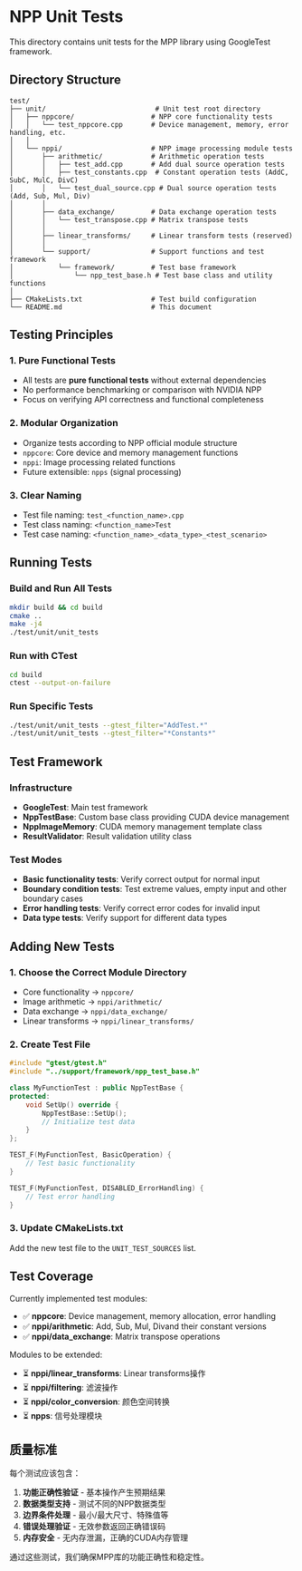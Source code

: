 # NPP Unit Tests

This directory contains unit tests for the MPP library using GoogleTest framework.

## Directory Structure

```
test/
├── unit/                           # Unit test root directory
│   ├── nppcore/                   # NPP core functionality tests
│   │   └── test_nppcore.cpp       # Device management, memory, error handling, etc.
│   │
│   └── nppi/                      # NPP image processing module tests
│       ├── arithmetic/            # Arithmetic operation tests
│       │   ├── test_add.cpp       # Add dual source operation tests
│       │   ├── test_constants.cpp  # Constant operation tests (AddC, SubC, MulC, DivC)
│       │   └── test_dual_source.cpp # Dual source operation tests (Add, Sub, Mul, Div)
│       │
│       ├── data_exchange/         # Data exchange operation tests
│       │   └── test_transpose.cpp # Matrix transpose tests
│       │
│       ├── linear_transforms/     # Linear transform tests (reserved)
│       │
│       └── support/               # Support functions and test framework
│           └── framework/         # Test base framework
│               └── npp_test_base.h # Test base class and utility functions
│
├── CMakeLists.txt                 # Test build configuration
└── README.md                      # This document
```

## Testing Principles

### 1. Pure Functional Tests
- All tests are **pure functional tests** without external dependencies
- No performance benchmarking or comparison with NVIDIA NPP
- Focus on verifying API correctness and functional completeness

### 2. Modular Organization
- Organize tests according to NPP official module structure
- `nppcore`: Core device and memory management functions
- `nppi`: Image processing related functions
- Future extensible: `npps` (signal processing)

### 3. Clear Naming
- Test file naming: `test_<function_name>.cpp`
- Test class naming: `<function_name>Test` 
- Test case naming: `<function_name>_<data_type>_<test_scenario>`

## Running Tests

### Build and Run All Tests
```bash
mkdir build && cd build
cmake ..
make -j4
./test/unit/unit_tests
```

### Run with CTest
```bash
cd build
ctest --output-on-failure
```

### Run Specific Tests
```bash
./test/unit/unit_tests --gtest_filter="AddTest.*"
./test/unit/unit_tests --gtest_filter="*Constants*"
```

## Test Framework

### Infrastructure
- **GoogleTest**: Main test framework
- **NppTestBase**: Custom base class providing CUDA device management
- **NppImageMemory**: CUDA memory management template class
- **ResultValidator**: Result validation utility class

### Test Modes
- **Basic functionality tests**: Verify correct output for normal input
- **Boundary condition tests**: Test extreme values, empty input and other boundary cases
- **Error handling tests**: Verify correct error codes for invalid input
- **Data type tests**: Verify support for different data types

## Adding New Tests

### 1. Choose the Correct Module Directory
- Core functionality → `nppcore/`
- Image arithmetic → `nppi/arithmetic/`
- Data exchange → `nppi/data_exchange/`
- Linear transforms → `nppi/linear_transforms/`

### 2. Create Test File
```cpp
#include "gtest/gtest.h"
#include "../support/framework/npp_test_base.h"

class MyFunctionTest : public NppTestBase {
protected:
    void SetUp() override {
        NppTestBase::SetUp();
        // Initialize test data
    }
};

TEST_F(MyFunctionTest, BasicOperation) {
    // Test basic functionality
}

TEST_F(MyFunctionTest, DISABLED_ErrorHandling) {
    // Test error handling
}
```

### 3. Update CMakeLists.txt
Add the new test file to the `UNIT_TEST_SOURCES` list.

## Test Coverage

Currently implemented test modules:
- ✅ **nppcore**: Device management, memory allocation, error handling
- ✅ **nppi/arithmetic**: Add, Sub, Mul, Divand their constant versions
- ✅ **nppi/data_exchange**: Matrix transpose operations

Modules to be extended:
- ⏳ **nppi/linear_transforms**: Linear transforms操作
- ⏳ **nppi/filtering**: 滤波操作  
- ⏳ **nppi/color_conversion**: 颜色空间转换
- ⏳ **npps**: 信号处理模块

## 质量标准

每个测试应该包含：
1. **功能正确性验证** - 基本操作产生预期结果
2. **数据类型支持** - 测试不同的NPP数据类型
3. **边界条件处理** - 最小/最大尺寸、特殊值等
4. **错误处理验证** - 无效参数返回正确错误码
5. **内存安全** - 无内存泄漏，正确的CUDA内存管理

通过这些测试，我们确保MPP库的功能正确性和稳定性。
